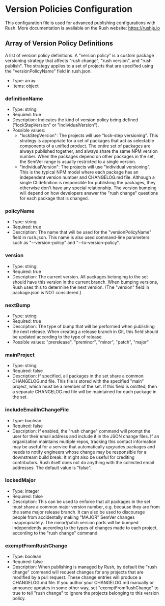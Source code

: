 # Version Policies Configuration

This configuration file is used for advanced publishing configurations with Rush. More documentation is available on the Rush website: https://rushjs.io

## Array of Version Policy Definitions

A list of version policy definitions. A "version policy" is a custom package versioning strategy that affects "rush change", "rush version", and "rush publish". The strategy applies to a set of projects that are specified using the "versionPolicyName" field in rush.json.

- Type: array
- Items: object

### definitionName

- Type: string
- Required: true
- Description: Indicates the kind of version policy being defined ("lockStepVersion" or "individualVersion").
- Possible values:
  - "lockStepVersion": The projects will use "lock-step versioning". This strategy is appropriate for a set of packages that act as selectable components of a unified product. The entire set of packages are always published together, and always share the same NPM version number. When the packages depend on other packages in the set, the SemVer range is usually restricted to a single version.
  - "individualVersion": The projects will use "individual versioning". This is the typical NPM model where each package has an independent version number and CHANGELOG.md file. Although a single CI definition is responsible for publishing the packages, they otherwise don't have any special relationship. The version bumping will depend on how developers answer the "rush change" questions for each package that is changed.

### policyName

- Type: string
- Required: true
- Description: The name that will be used for the "versionPolicyName" field in rush.json. This name is also used command-line parameters such as "--version-policy" and "--to-version-policy".

### version

- Type: string
- Required: true
- Description: The current version. All packages belonging to the set should have this version in the current branch. When bumping versions, Rush uses this to determine the next version. (The "version" field in package.json is NOT considered.)

### nextBump

- Type: string
- Required: true
- Description: The type of bump that will be performed when publishing the next release. When creating a release branch in Git, this field should be updated according to the type of release.
- Possible values: "prerelease", "preminor", "minor", "patch", "major"

### mainProject

- Type: string
- Required: false
- Description: If specified, all packages in the set share a common CHANGELOG.md file. This file is stored with the specified "main" project, which must be a member of the set. If this field is omitted, then a separate CHANGELOG.md file will be maintained for each package in the set.

### includeEmailInChangeFile

- Type: boolean
- Required: false
- Description: If enabled, the "rush change" command will prompt the user for their email address and include it in the JSON change files. If an organization maintains multiple repos, tracking this contact information may be useful for a service that automatically upgrades packages and needs to notify engineers whose change may be responsible for a downstream build break. It might also be useful for crediting contributors. Rush itself does not do anything with the collected email addresses. The default value is "false".

### lockedMajor

- Type: integer
- Required: false
- Description: This can be used to enforce that all packages in the set must share a common major version number, e.g. because they are from the same major release branch. It can also be used to discourage people from accidentally making "MAJOR" SemVer changes inappropriately. The minor/patch version parts will be bumped independently according to the types of changes made to each project, according to the "rush change" command.

### exemptFromRushChange

- Type: boolean
- Required: false
- Description: When publishing is managed by Rush, by default the "rush change" command will request changes for any projects that are modified by a pull request. These change entries will produce a CHANGELOG.md file. If you author your CHANGELOG.md manually or announce updates in some other way, set "exemptFromRushChange" to true to tell "rush change" to ignore the projects belonging to this version policy.
